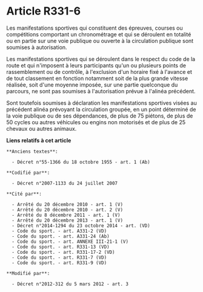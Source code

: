 # Article R331-6

Les  manifestations sportives qui constituent des épreuves, courses ou  compétitions comportant un chronométrage et qui se
déroulent en totalité  ou en partie sur une voie publique ou ouverte à la circulation publique  sont soumises à
autorisation. 

Les manifestations sportives qui se déroulent dans le respect du code de la route et  qui n'imposent à leurs participants
qu'un ou plusieurs points de  rassemblement ou de contrôle, à l'exclusion d'un horaire fixé à l'avance  et de tout classement
en fonction notamment soit de la plus grande  vitesse réalisée, soit d'une moyenne imposée, sur une partie quelconque  du
parcours, ne sont pas soumises à l'autorisation prévue à l'alinéa  précédent. 

Sont toutefois soumises à déclaration  les manifestations sportives visées au précédent alinéa prévoyant la  circulation
groupée, en un point déterminé de la voie publique ou de ses  dépendances, de plus de 75 piétons, de plus de 50 cycles ou
autres  véhicules ou engins non motorisés et de plus de 25 chevaux ou autres  animaux.

**Liens relatifs à cet article**

	**Anciens textes**:

	  - Décret n°55-1366 du 18 octobre 1955 - art. 1 (Ab)

	**Codifié par**:

	  - Décret n°2007-1133 du 24 juillet 2007

	**Cité par**:

	  - Arrêté du 20 décembre 2010 - art. 1 (V)
	  - Arrêté du 20 décembre 2010 - art. 2 (V)
	  - Arrêté du 8 décembre 2011 - art. 1 (V)
	  - Arrêté du 20 décembre 2013 - art. 1 (V)
	  - Décret n°2014-1294 du 23 octobre 2014 - art. (VD)
	  - Code du sport. - art. A331-2 (VD)
	  - Code du sport. - art. A331-24 (Ab)
	  - Code du sport. - art. ANNEXE III-21-1 (V)
	  - Code du sport. - art. R331-13 (VD)
	  - Code du sport. - art. R331-17-2 (VD)
	  - Code du sport. - art. R331-7 (VD)
	  - Code du sport. - art. R331-9 (VD)

	**Modifié par**:

	  - Décret n°2012-312 du 5 mars 2012 - art. 3
